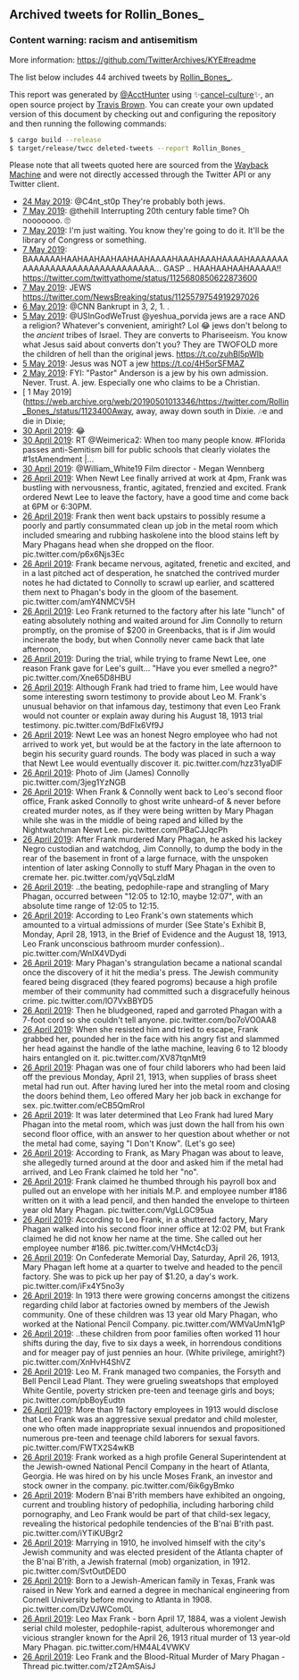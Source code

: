 ## Archived tweets for Rollin\_Bones\_
### Content warning: racism and antisemitism
More information: https://github.com/TwitterArchives/KYE#readme

The list below includes 44 archived tweets by
[Rollin\_Bones\_](https://twitter.com/Rollin_Bones_).




This report was generated by [@AcctHunter](https://twitter.com/accthunter) using ✨[cancel-culture](https://github.com/travisbrown/cancel-culture)✨,
an open source project by [Travis Brown](https://twitter.com/travisbrown). You can create your own
updated version of this document by checking out and configuring the repository and then running
the following commands:

```bash
$ cargo build --release
$ target/release/twcc deleted-tweets --report Rollin_Bones_
```

Please note that all tweets quoted here are sourced from the
[Wayback Machine](https://web.archive.org) and were not directly accessed through the Twitter API or
any Twitter client.



* [24 May 2019](https://web.archive.org/web/20190524041340/https://twitter.com/Rollin_Bones_/status/1131775245948542976): @C4nt_st0p They're probably both jews.
* [ 7 May 2019](https://web.archive.org/web/20190507231133/https://twitter.com/Rollin_Bones_/status/1125901009966907392): @thehill Interrupting 20th century fable time? Oh nooooooo. 🙄
* [ 7 May 2019](https://web.archive.org/web/20190520031957/https://twitter.com/Rollin_Bones_/status/1125599057857015808): I'm just waiting. You know they're going to do it. It'll be the library of Congress or something.
* [ 7 May 2019](https://web.archive.org/web/20190507084316/https://twitter.com/Rollin_Bones_/status/1125682468218998784): BAAAAAAHAAHAAHAAHAAHAAHAAAAHAAAHAAAHAAAAHAAAAAAAAAAAAAAAAAAAAAAAAAAAAAAA... GASP .. HAAHAAHAAHAAAAA!! https://twitter.com/twittyathome/status/1125680850622873600
* [ 7 May 2019](https://web.archive.org/web/20190520031957/https://twitter.com/Rollin_Bones_/status/1125599057857015808): JEWS https://twitter.com/NewsBreaking/status/1125579754919297026
* [ 6 May 2019](https://web.archive.org/web/20190506232955/https://twitter.com/Rollin_Bones_/status/1125543244211867650): @CNN Bankrupt in 3, 2, 1. .
* [ 5 May 2019](https://web.archive.org/web/20190505182945/https://twitter.com/Rollin_Bones_/status/1125105316922888192): @USInGodWeTrust @yeshua_porvida jews are a race AND a religion? Whatever's convenient, amiright? Lol 😂  jews don't belong to the *ancient* tribes of Israel. They are converts to Phariseeism. You know what Jesus said about converts don't you? They are TWOFOLD more the children of hell than the original jews. https://t.co/zuhBl5pWIb
* [ 5 May 2019](https://web.archive.org/web/20190505081712/https://twitter.com/Rollin_Bones_/status/1124951163701428224): Jesus was NOT a jew https://t.co/4H5orSFMAZ
* [ 2 May 2019](https://web.archive.org/web/20190502021314/https://twitter.com/Rollin_Bones_/status/1123772404860366848): FYI: "Pastor" Anderson is a jew by his own admission.   Never. Trust. A. jew. Especially one who claims to be a Christian.
* [ 1 May 2019](https://web.archive.org/web/20190501013346/https://twitter.com/Rollin_Bones_/status/1123400Away, away, away down south in Dixie. 🎶e and die in Dixie;
* [30 April 2019](https://web.archive.org/web/20190430224029/https://twitter.com/Rollin_Bones_/status/1123356476725243904): 😂
* [30 April 2019](https://web.archive.org/web/20190430045836/https://twitter.com/Rollin_Bones_/status/1123089245042823169): RT @Weimerica2: When too many people know. #Florida passes anti-Semitism bill for public schools that clearly violates the #1stAmendment |…
* [30 April 2019](https://web.archive.org/web/20190430025115/https://twitter.com/Rollin_Bones_/status/1123057196357566467): @William_White19 Film director - Megan Wennberg
* [26 April 2019](https://web.archive.org/web/20190510112203/https://twitter.com/Rollin_Bones_/status/1121799051513491458): When Newt Lee finally arrived at work at 4pm, Frank was bustling with nervousness, frantic, agitated, frenzied and excited. Frank ordered Newt Lee to leave the factory, have a good time and come back at 6PM or 6:30PM.
* [26 April 2019](https://web.archive.org/web/20190510112203/https://twitter.com/Rollin_Bones_/status/1121799051513491458): Frank then went back upstairs to possibly resume a poorly and partly consummated clean up job in the metal room which included smearing and rubbing haskolene into the blood stains left by Mary Phagans head when she dropped on the floor. pic.twitter.com/p6x6Njs3Ec
* [26 April 2019](https://web.archive.org/web/20190510112203/https://twitter.com/Rollin_Bones_/status/1121799051513491458): Frank became nervous, agitated, frenetic and excited, and in a last pitched act of desperation, he snatched the contrived murder notes he had dictated to Connolly to scrawl up earlier, and scattered them next to Phagan's body in the gloom of the basement. pic.twitter.com/amY4NMCV5H
* [26 April 2019](https://web.archive.org/web/20190510112203/https://twitter.com/Rollin_Bones_/status/1121799051513491458): Leo Frank returned to the factory after his late "lunch" of eating absolutely nothing and waited around for Jim Connolly to return promptly, on the promise of $200 in Greenbacks, that is if Jim would incinerate the body, but when Connolly never came back that late afternoon,
* [26 April 2019](https://web.archive.org/web/20190510112203/https://twitter.com/Rollin_Bones_/status/1121799051513491458): During the trial, while trying to frame Newt Lee, one reason Frank gave for Lee's guilt... "Have you ever smelled a negro?" pic.twitter.com/Xne65D8HBU
* [26 April 2019](https://web.archive.org/web/20190510112203/https://twitter.com/Rollin_Bones_/status/1121799051513491458): Although Frank had tried to frame him, Lee would have some interesting sworn testimony to provide about Leo M. Frank's unusual behavior on that infamous day, testimony that even Leo Frank would not counter or explain away during his August 18, 1913 trial testimony. pic.twitter.com/BdFIx6Vf9J
* [26 April 2019](https://web.archive.org/web/20190510112203/https://twitter.com/Rollin_Bones_/status/1121799051513491458): Newt Lee was an honest Negro employee who had not arrived to work yet, but would be at the factory in the late afternoon to begin his security guard rounds. The body was placed in such a way that Newt Lee would eventually discover it. pic.twitter.com/hzz31yaDlF
* [26 April 2019](https://web.archive.org/web/20190510112203/https://twitter.com/Rollin_Bones_/status/1121799051513491458): Photo of Jim (James) Connolly pic.twitter.com/3jeg1YzNGB
* [26 April 2019](https://web.archive.org/web/20190510112203/https://twitter.com/Rollin_Bones_/status/1121799051513491458): When Frank & Connolly went back to Leo's second floor office, Frank asked Connolly to ghost write unheard-of & never before created murder notes, as if they were being written by Mary Phagan while she was in the middle of being raped and killed by the Nightwatchman Newt Lee. pic.twitter.com/PBaCJJqcPh
* [26 April 2019](https://web.archive.org/web/20190510112203/https://twitter.com/Rollin_Bones_/status/1121799051513491458): After Frank murdered Mary Phagan, he asked his lackey Negro custodian and watchdog, Jim Connolly, to dump the body in the rear of the basement in front of a large furnace, with the unspoken intention of later asking Connolly to stuff Mary Phagan in the oven to cremate her. pic.twitter.com/yqV5qLzldM
* [26 April 2019](https://web.archive.org/web/20190510112203/https://twitter.com/Rollin_Bones_/status/1121799051513491458): ..the beating, pedophile-rape and strangling of Mary Phagan, occurred between "12:05 to 12:10, maybe 12:07", with an absolute time range of 12:05 to 12:15.
* [26 April 2019](https://web.archive.org/web/20190510112203/https://twitter.com/Rollin_Bones_/status/1121799051513491458): According to Leo Frank's own statements which amounted to a virtual admissions of murder (See State's Exhibit B, Monday, April 28, 1913, in the Brief of Evidence and the August 18, 1913, Leo Frank unconscious bathroom murder confession).. pic.twitter.com/WnIX4VDydi
* [26 April 2019](https://web.archive.org/web/20190510112203/https://twitter.com/Rollin_Bones_/status/1121799051513491458): Mary Phagan's strangulation became a national scandal once the discovery of it hit the media's press. The Jewish community feared being disgraced (they feared pogroms) because a high profile member of their community had committed such a disgracefully heinous crime. pic.twitter.com/lO7VxBBYD5
* [26 April 2019](https://web.archive.org/web/20190510112203/https://twitter.com/Rollin_Bones_/status/1121799051513491458): Then he bludgeoned, raped and garroted Phagan with a 7-foot cord so she couldn't tell anyone. pic.twitter.com/bo7oVO0AA8
* [26 April 2019](https://web.archive.org/web/20190510112203/https://twitter.com/Rollin_Bones_/status/1121799051513491458): When she resisted him and tried to escape, Frank grabbed her, pounded her in the face with his angry fist and slammed her head against the handle of the lathe machine, leaving 6 to 12 bloody hairs entangled on it. pic.twitter.com/XV87tqnMt9
* [26 April 2019](https://web.archive.org/web/20190510112203/https://twitter.com/Rollin_Bones_/status/1121799051513491458): Phagan was one of four child laborers who had been laid off the previous Monday, April 21, 1913, when supplies of brass sheet metal had run out. After having lured her into the metal room and closing the doors behind them, Leo offered Mary her job back in exchange for sex. pic.twitter.com/eCB5QmRroI
* [26 April 2019](https://web.archive.org/web/20190510112203/https://twitter.com/Rollin_Bones_/status/1121799051513491458): It was later determined that Leo Frank had lured Mary Phagan into the metal room, which was just down the hall from his own second floor office, with an answer to her question about whether or not the metal had come, saying "I Don't Know". (Let's go see)
* [26 April 2019](https://web.archive.org/web/20190510112203/https://twitter.com/Rollin_Bones_/status/1121799051513491458): According to Frank, as Mary Phagan was about to leave, she allegedly turned around at the door and asked him if the metal had arrived, and Leo Frank claimed he told her "no".
* [26 April 2019](https://web.archive.org/web/20190510112203/https://twitter.com/Rollin_Bones_/status/1121799051513491458): Frank claimed he thumbed through his payroll box and pulled out an envelope with her initials M.P. and employee number #186 written on it with a lead pencil, and then handed the envelope to thirteen year old Mary Phagan. pic.twitter.com/VgLLGC95ua
* [26 April 2019](https://web.archive.org/web/20190510112203/https://twitter.com/Rollin_Bones_/status/1121799051513491458): According to Leo Frank, in a shuttered factory, Mary Phagan walked into his second floor inner office at 12:02 PM, but Frank claimed he did not know her name at the time. She called out her employee number #186. pic.twitter.com/VHMct4cD3j
* [26 April 2019](https://web.archive.org/web/20190510112203/https://twitter.com/Rollin_Bones_/status/1121799051513491458): On Confederate Memorial Day, Saturday, April 26, 1913, Mary Phagan left home at a quarter to twelve and headed to the pencil factory. She was to pick up her pay of $1.20, a day's work. pic.twitter.com/iFx4Y5no3y
* [26 April 2019](https://web.archive.org/web/20190510112203/https://twitter.com/Rollin_Bones_/status/1121799051513491458): In 1913 there were growing concerns amongst the citizens regarding child labor at factories owned by members of the Jewish community. One of these children was 13 year old Mary Phagan, who worked at the National Pencil Company. pic.twitter.com/WMVaUmN1gP
* [26 April 2019](https://web.archive.org/web/20190510112203/https://twitter.com/Rollin_Bones_/status/1121799051513491458): ..these children from poor families often worked 11 hour shifts during the day, five to six days a week, in horrendous conditions and for meager pay of just pennies an hour.  (White privilege, amiright?) pic.twitter.com/XnHvH4ShVZ
* [26 April 2019](https://web.archive.org/web/20190510112203/https://twitter.com/Rollin_Bones_/status/1121799051513491458): Leo M. Frank managed two companies, the Forsyth and Bell Pencil Lead Plant. They were grueling sweatshops that employed White Gentile, poverty stricken pre-teen and teenage girls and boys; pic.twitter.com/pbBoyEudtn
* [26 April 2019](https://web.archive.org/web/20190510112203/https://twitter.com/Rollin_Bones_/status/1121799051513491458): More than 19 factory employees in 1913 would disclose that Leo Frank was an aggressive sexual predator and child molester, one who often made inappropriate sexual innuendos and propositioned numerous pre-teen and teenage child laborers for sexual favors. pic.twitter.com/FWTX2S4wKB
* [26 April 2019](https://web.archive.org/web/20190510112203/https://twitter.com/Rollin_Bones_/status/1121799051513491458): Frank worked as a high profile General Superintendent at the Jewish-owned National Pencil Company in the heart of Atlanta, Georgia. He was hired on by his uncle Moses Frank, an investor and stock owner in the company. pic.twitter.com/6ik6gyBmko
* [26 April 2019](https://web.archive.org/web/20190510112203/https://twitter.com/Rollin_Bones_/status/1121799051513491458): Modern B'nai B'rith members have exhibited an ongoing, current and troubling history of pedophilia, including harboring child pornography, and Leo Frank would be part of that child-sex legacy, revealing the historical pedophile tendencies of the B'nai B'rith past. pic.twitter.com/iYTiKUBgr2
* [26 April 2019](https://web.archive.org/web/20190510112203/https://twitter.com/Rollin_Bones_/status/1121799051513491458): Marrying in 1910, he involved himself with the city's Jewish community and was elected president of the Atlanta chapter of the B'nai B'rith, a Jewish fraternal (mob) organization, in 1912. pic.twitter.com/SvtOutDED0
* [26 April 2019](https://web.archive.org/web/20190510112203/https://twitter.com/Rollin_Bones_/status/1121799051513491458): Born to a Jewish-American family in Texas, Frank was raised in New York and earned a degree in mechanical engineering from Cornell University before moving to Atlanta in 1908. pic.twitter.com/DzVJWCom0L
* [26 April 2019](https://web.archive.org/web/20190510112203/https://twitter.com/Rollin_Bones_/status/1121799051513491458): Leo Max Frank - born April 17, 1884, was a violent Jewish serial child molester, pedophile-rapist, adulterous whoremonger and vicious strangler known for the April 26, 1913 ritual murder of 13 year-old Mary Phagan. pic.twitter.com/HM4AL4VWKV
* [26 April 2019](https://web.archive.org/web/20190510112203/https://twitter.com/Rollin_Bones_/status/1121799051513491458): Leo Frank and the Blood-Ritual Murder of Mary Phagan - Thread pic.twitter.com/zT2AmSAisJ
